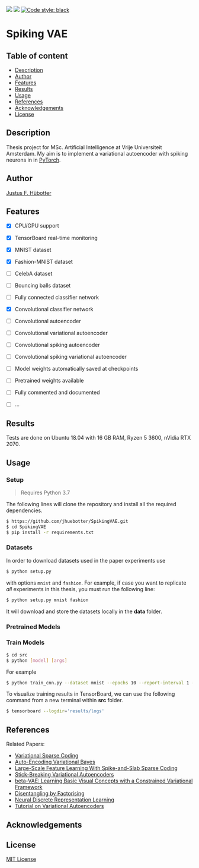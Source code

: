 <p>
<img src="https://img.shields.io/badge/licence-MIT-green">
<img src="https://img.shields.io/badge/dependencies-up%20to%20date-brightgreen">
<a href="https://github.com/psf/black"><img alt="Code style: black" src="https://img.shields.io/badge/code%20style-black-000000.svg"></a>
</p>

# Spiking VAE

## Table of content
- [Description](#description)
- [Author](#author)
- [Features](#features)
- [Results](#results)
- [Usage](#usage)
- [References](#references)
- [Acknowledgements](#acknowledgements)
- [License](#license)

## Description 

Thesis project for MSc. Artificial Intelligence at Vrije Universiteit Amsterdam. My aim is to implement a variational autoencoder with spiking neurons in in [PyTorch](https://github.com/pytorch/pytorch).

## Author

[Justus F. Hübotter](https://www.huebotter.net)

## Features

* [x] CPU/GPU support
* [x] TensorBoard real-time monitoring
* [x] MNIST dataset
* [x] Fashion-MNIST dataset
* [ ] CelebA dataset
* [ ] Bouncing balls dataset
* [ ] Fully connected classifier network
* [x] Convolutional classifier network 
* [ ] Convolutional autoencoder
* [ ] Convolutional variational autoencoder
* [ ] Convolutional spiking autoencoder
* [ ] Convolutional spiking variational autoencoder
* [ ] Model weights automatically saved at checkpoints
* [ ] Pretrained weights available
* [ ] Fully commented and documented
* [ ] ...


## Results

Tests are done on Ubuntu 18.04 with 16 GB RAM, Ryzen 5 3600, nVidia RTX 2070.

## Usage

### Setup

>Requires Python 3.7

The following lines will clone the repository and install all the required dependencies.

```bash
$ https://github.com/jhuebotter/SpikingVAE.git
$ cd SpikingVAE
$ pip install -r requirements.txt
```

### Datasets

In order to download datasets used in the paper experiments use
```bash
$ python setup.py
```

with options `mnist` and `fashion`. For example, if case you want to replicate *all* experiments in this thesis, you must run the following line:

```bash
$ python setup.py mnist fashion
```

It will download and store the datasets locally in the **data** folder. 

### Pretrained Models


### Train Models 

```bash
$ cd src
$ python [model] [args] 
```

For example

```bash
$ python train_cnn.py --dataset mnist --epochs 10 --report-interval 1 --lr 0.001 
```

To visualize training results in TensorBoard, we can use the following command from a new terminal within **src** folder. 

```bash
$ tensorboard --logdir='results/logs'
```


## References

Related Papers:
- [Variational Sparse Coding](https://openreview.net/pdf?id=SkeJ6iR9Km)
- [Auto-Encoding Variational Bayes](https://arxiv.org/pdf/1312.6114.pdf)
- [Large-Scale Feature Learning With Spike-and-Slab Sparse Coding](https://arxiv.org/pdf/1206.6407.pdf)
- [Stick-Breaking Variational Autoencoders](https://arxiv.org/pdf/1605.06197.pdf)
- [beta-VAE: Learning Basic Visual Concepts with a Constrained Variational Framework](https://openreview.net/pdf?id=Sy2fzU9gl)
- [Disentangling by Factorising](https://arxiv.org/pdf/1802.05983.pdf)
- [Neural Discrete Representation Learning](https://papers.nips.cc/paper/7210-neural-discrete-representation-learning.pdf)
- [Tutorial on Variational Autoencoders](https://arxiv.org/pdf/1606.05908.pdf)

## Acknowledgements 

## License

[MIT License](https://github.com/jhuebotter/SpikingVAE/blob/master/LICENSE)

